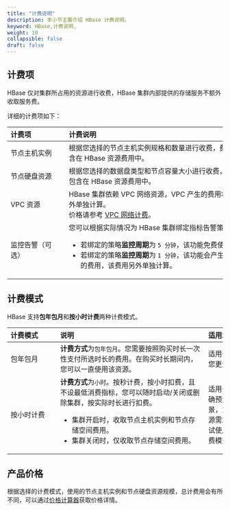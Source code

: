 ```yaml
---
title: "计费说明"
description: 本小节主要介绍 HBase 计费说明。 
keyword: HBase,计费说明, 
weight: 10
collapsible: false
draft: false
---
```


## 计费项

HBase 仅对集群所占用的资源进行收费，HBase 集群内部提供的存储服务不额外收取服务费。

详细的计费项如下：

|<span style="display:inline-block;width:120px">计费项</span> |<span style="display:inline-block;width:410px">计费说明</span>|
|:----|:----|
|   节点主机实例     | 根据您选择的节点主机实例规格和数量进行收费，费用包含在 HBase 资源费用中。  |
|   节点硬盘资源     | 根据您选择的数据盘类型和节点容量大小进行收费，费用包含在 HBase 资源费用中。  |  
|   VPC 资源        |  HBase 集群依赖 VPC 网络资源，VPC 产生的费用将会另外单独计算。<br>价格请参考 [VPC 网络计费](/network/vpc/billing/price/)。</br> |  
|   监控告警（可选）  |  您可以根据实际情况为 HBase 集群绑定指标告警策略：<ul><li>若绑定的策略**监控周期**为 `5 分钟`，该功能免费使用。</li><li>若绑定的策略**监控周期**为 `1 分钟`，该功能会产生相应的费用，该费用另外单独计算。</li></ul>   | 

## 计费模式

HBase 支持**包年包月**和**按小时计费**两种计费模式。

|<span style="display:inline-block;width:100px">计费模式</span> |<span style="display:inline-block;width:330px">说明</span>|<span style="display:inline-block;width:200px">适用场景</span>|
|:----|:----|:----|
|   包年包月    |  **计费方式**为`包年包月`。您需要按照购买时长一次性支付所选时长的费用。在购买时长期间内，您可以一直使用该资源。  |  适用于长期稳定需求，帮助您更大程度的节省支出。   |
|   按小时计费     |  **计费方式**为`小时`。按秒计费，按小时扣费，且不设最低消费指标，您可以随时启动/关闭或删除集群，按实际时长进行扣费。<ul><li>集群开启时，收取节点主机实例和节点存储空间费用。</li><li>集群关闭时，仅收取节点存储空间费用。</li></ul>|  适用于有较大波动且无法准确预测资源需求量的业务场景，或临时性和突发性的资源需求场景。如果是短期测试使用，推荐使用按小时计费模式。  |

## 产品价格

根据选择的计费模式，使用的节点主机实例和节点硬盘资源规模，总计费用会有所不同，可以通过[价格计算器](https://www.qingcloud.com/pricing#/HBase)获取价格详情。
